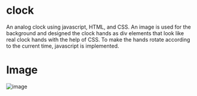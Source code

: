 # clock
An analog clock using javascript, HTML, and CSS. An image is used for the background and designed the clock hands as div elements that look like real clock hands with the help of CSS. To make the hands rotate according to the current time,  javascript is implemented.

# Image
![image](https://github.com/DalvinderSingh2022/clock/assets/110463060/e49edff7-757b-4fa2-ae8b-e138e0577e02)
